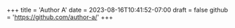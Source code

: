 +++
title = 'Author A'
date = 2023-08-16T10:41:52-07:00
draft = false
github = 'https://github.com/author-a/'
+++

